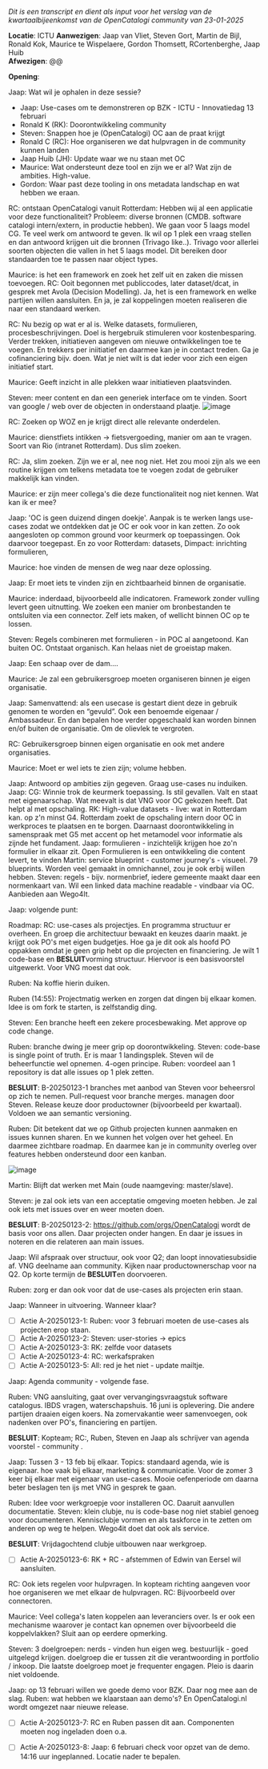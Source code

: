 _Dit is een transcript en dient als input voor het verslag van de kwartaalbijeenkomst van de OpenCatalogi community van 23-01-2025_

**Locatie**: ICTU
**Aanwezigen**: Jaap van Vliet, Steven Gort, Martin de Bijl, Ronald Kok, Maurice te Wispelaere, Gordon Thomsett, RCortenberghe, Jaap Huib<br>
**Afwezigen**: @@

**Opening**: 

Jaap: Wat wil je ophalen in deze sessie?

- Jaap: Use-cases om te demonstreren op BZK - ICTU - Innovatiedag 13 februari
- Ronald K (RK): Doorontwikkeling community
- Steven: Snappen hoe je (OpenCatalogi) OC aan de praat krijgt
- Ronald C (RC): Hoe organiseren we dat hulpvragen in de community kunnen landen
- Jaap Huib (JH): Update waar we nu staan met OC
- Maurice: Wat ondersteunt deze tool en zijn we er al? Wat zijn de ambities. High-value.
- Gordon: Waar past deze tooling in ons metadata landschap en wat hebben we eraan.

RC: ontstaan OpenCatalogi vanuit Rotterdam: Hebben wij al een applicatie voor deze functionaliteit? Probleem: diverse bronnen (CMDB. software catalogi intern/extern, in productie hebben). We gaan voor 5 laags model CG. Te veel werk om antwoord te geven. Ik wil op 1 plek een vraag stellen en dan antwoord krijgen uit die bronnen (Trivago like..). Trivago voor allerlei soorten objecten die vallen in het 5 laags model. Dit bereiken door standaarden toe te passen naar object types. 

Maurice: is het een framework en zoek het zelf uit en zaken die missen toevoegen. 
RC: Ooit begonnen met publiccodes, later dataset/dcat, in gesprek met Avola (Decision Modelling). Ja, het is een framework en welke partijen willen aansluiten. En ja, je zal koppelingen moeten realiseren die naar een standaard werken.

RC: Nu bezig op wat er al is. Welke datasets, formulieren, procesbeschrijvingen. Doel is hergebruik stimuleren voor kostenbesparing. Verder trekken, initiatieven aangeven om nieuwe ontwikkelingen toe te voegen. En trekkers per iniitiatief en daarmee kan je in contact treden. Ga je cofinanciering bijv. doen. Wat je niet wilt is dat ieder voor zich een eigen initiatief start.

Maurice: Geeft inzicht in alle plekken waar initiatieven plaatsvinden. 

Steven: meer content en dan een generiek interface om te vinden. Soort van google / web over de objecten in onderstaand plaatje.
![image](https://github.com/user-attachments/assets/40a8e903-3c6a-4f5e-8743-74fe3966de1a)

RC: Zoeken op WOZ en je krijgt direct alle relevante onderdelen. 

Maurice: dienstfiets intikken -> fietsvergoeding, manier om aan te vragen. Soort van Rio (intranet Rotterdam). Dus slim zoeken. 

RC: Ja, slim zoeken. Zijn we er al, nee nog niet. Het zou mooi zijn als we een routine krijgen om telkens metadata toe te voegen zodat de gebruiker makkelijk kan vinden.

Maurice: er zijn meer collega's die deze functionaliteit nog niet kennen. Wat kan ik er mee? 

Jaap: 'OC is geen duizend dingen doekje'. Aanpak is te werken langs use-cases zodat we ontdekken dat je OC er ook voor in kan zetten. Zo ook aangesloten op common ground voor keurmerk op toepassingen. Ook daarvoor toegepast.
En zo voor Rotterdam: datasets, Dimpact: inrichting formulieren, 

Maurice: hoe vinden de mensen de weg naar deze oplossing. 

Jaap: Er moet iets te vinden zijn en zichtbaarheid binnen de organisatie. 

Maurice: inderdaad, bijvoorbeeld alle indicatoren. Framework zonder vulling levert geen uitnutting. 
We zoeken een manier om bronbestanden te ontsluiten via een connector. Zelf iets maken, of wellicht binnen OC op te lossen. 

Steven: Regels combineren met formulieren - in POC al aangetoond. Kan buiten OC. Ontstaat organisch. Kan helaas niet de groeistap maken. 

Jaap: Een schaap over de dam.... 

Maurice: Je zal een gebruikersgroep moeten organiseren binnen je eigen organisatie. 

Jaap: Samenvattend: als een usecase is gestart dient deze in gebruik genomen te worden en “gevuld”. Ook een benoemde eigenaar / Ambassadeur. En dan bepalen hoe verder opgeschaald kan worden binnen en/of buiten de organisatie. Om de olievlek te vergroten.

RC: Gebruikersgroep binnen eigen organisatie en ook met andere organisaties. 

Maurice: Moet er wel iets te zien zijn; volume hebben. 

Jaap: Antwoord op ambities zijn gegeven. Graag use-cases nu induiken. 
Jaap: CG: Winnie trok de keurmerk toepassing. Is stil gevallen. Valt en staat met eigenaarschap. Wat meevalt is dat VNG voor OC gekozen heeft. Dat helpt al met opschaling. 
RK: High-value datasets - live: wat in Rotterdam kan. op z'n minst G4. Rotterdam zoekt de opschaling intern door OC in werkproces te plaatsen en te borgen. Daarnaast doorontwikkeling in samenspraak met G5 met accent op het metamodel voor informatie als zijnde het fundament.
Jaap: formulieren - inzichtelijk krijgen hoe zo'n formulier in elkaar zit. Open Formulieren is een ontwikkeling die content levert, te vinden 
Martin: service blueprint - customer journey's - visueel. 79 blueprints. Worden veel gemaakt in omnichannel, zou je ook erbij willen hebben.
Steven: regels - bijv. normenbrief, iedere gemeente maakt daar een normenkaart van. Wil een linked data machine readable - vindbaar via OC. Aanbieden aan Wego4It. 

Jaap: volgende punt: 

Roadmap: RC: use-cases als projectjes. En programma structuur er overheen. En groep die architectuur bewaakt en keuzes daarin maakt. je krijgt ook PO's met eigen budgetjes. Hoe ga je dit ook als hoofd PO oppakken omdat je geen grip hebt op die projecten en financiering. Je wilt 1 code-base en **BESLUIT**vorming structuur. 
Hiervoor is een basisvoorstel uitgewerkt. Voor VNG moest dat ook. 

Ruben: Na koffie hierin duiken. 

Ruben (14:55): Projectmatig werken en zorgen dat dingen bij elkaar komen. Idee is om fork te starten, is zelfstandig ding. 

Steven: Een branche heeft een zekere procesbewaking. Met approve op code change. 

Ruben: branche dwing je meer grip op doorontwikkeling. 
Steven: code-base is single point of truth. Er is maar 1 landingsplek. Steven wil de beheerfunctie wel opnemen. 4-ogen principe. 
Ruben: voordeel aan 1 repository is dat alle issues op 1 plek zetten. 

**BESLUIT**: B-20250123-1 branches met aanbod van Steven voor beheersrol op zich te nemen. Pull-request voor branche merges. managen door Steven. Release keuze door productowner (bijvoorbeeld per kwartaal). Voldoen we aan semantic versioning. 

Ruben: Dit betekent dat we op Github projecten kunnen aanmaken en issues kunnen sharen. En we kunnen het volgen over het geheel. En daarmee zichtbare roadmap. En daarmee kan je in community overleg over features hebben ondersteund door een kanban. 

![image](https://github.com/user-attachments/assets/3d509625-d83c-49e1-9d2e-8ead138b0b6f)

Martin: Blijft dat werken met Main (oude naamgeving: master/slave). 

Steven: je zal ook iets van een acceptatie omgeving moeten hebben. Je zal ook iets met issues over en weer moeten doen. 

**BESLUIT**: B-20250123-2: https://github.com/orgs/OpenCatalogi wordt de basis voor ons allen. Daar projecten onder hangen. En daar je issues in noteren en die relateren aan main issues. 

Jaap: Wil afspraak over structuur, ook voor Q2; dan loopt innovatiesubsidie af. VNG deelname aan community. Kijken naar productownerschap voor na Q2. Op korte termijn de **BESLUIT**en doorvoeren. 

Ruben: zorg er dan ook voor dat de use-cases als projecten erin staan. 

Jaap: Wanneer in uitvoering. Wanneer klaar? 

- [ ]  Actie A-20250123-1: Ruben: voor 3 februari moeten de use-cases als projecten erop staan.
- [ ]  Actie A-20250123-2: Steven: user-stories -> epics
- [ ]  Actie A-20250123-3: RK: zelfde voor datasets
- [ ]  Actie A-20250123-4: RC: werkafspraken
- [ ]  Actie A-20250123-5: All: red je het niet - update mailtje. 

Jaap: Agenda community - volgende fase. 

Ruben: VNG aansluiting, gaat over vervangingsvraagstuk software catalogus. IBDS vragen, waterschapshuis. 16 juni is oplevering. Die andere partijen draaien eigen koers. Na zomervakantie weer samenvoegen, ook nadenken over PO's, financiering en partijen. 

**BESLUIT**: Kopteam; RC:, Ruben, Steven en Jaap als schrijver van agenda voorstel - community . 

Jaap: Tussen 3 - 13 feb bij elkaar. Topics: standaard agenda, wie is eigenaar. hoe vaak bij elkaar, marketing & communicatie. Voor de zomer 3 keer bij elkaar met eigenaar van use-cases. Mooie oefenperiode om daarna beter beslagen ten ijs met VNG in gesprek te gaan. 

Ruben: Idee voor werkgroepje voor installeren OC. Daaruit aanvullen documentatie. 
Steven: klein clubje, nu is code-base nog niet stabiel genoeg voor documenteren. Kennisclubje vormen en als taskforce in te zetten om anderen op weg te helpen. Wego4it doet dat ook als service. 

**BESLUIT**: Vrijdagochtend clubje uitbouwen naar werkgroep.
- [ ] Actie A-20250123-6: RK + RC - afstemmen of Edwin van Eersel wil aansluiten.

RC: Ook iets regelen voor hulpvragen. In kopteam richting aangeven voor hoe organiseren we met elkaar de hulpvragen.
RC: Bijvoorbeeld over connectoren.

Maurice: Veel collega's laten koppelen aan leveranciers over. Is er ook een mechanisme waarover je contact kan opnemen over bijvoorbeeld die koppelvlakken? Sluit aan op eerdere opmerking.  

Steven: 3 doelgroepen: nerds - vinden hun eigen weg. bestuurlijk - goed uitgelegd krijgen. doelgroep die er tussen zit die verantwoording in portfolio / inkoop. Die laatste doelgroep moet je frequenter engagen.  Pleio is daarin niet voldoende. 

Jaap: op 13 februari willen we goede demo voor BZK. Daar nog mee aan de slag. 
Ruben: wat hebben we klaarstaan aan demo's? En OpenCatalogi.nl wordt omgezet naar nieuwe release. 

- [ ] Actie A-20250123-7: RC en Ruben passen dit aan. Componenten moeten nog ingeladen doen o.a.
- [ ] Actie A-20250123-8: Jaap: 6 februari check voor opzet van de demo. 14:16 uur ingeplanned. Locatie nader te bepalen. 


